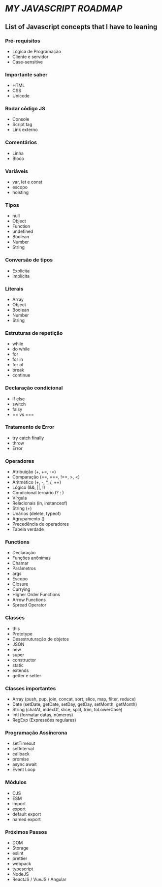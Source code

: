 # *MY JAVASCRIPT ROADMAP*

## List of Javascript concepts that I have to leaning

### Pré-requisitos
* Lógica de Programação
* Cliente e servidor
* Case-sensitive

### Importante saber
* HTML
* CSS
* Unicode

### Rodar código JS
* Console
* Script tag
* Link externo

### Comentários
* Linha
* Bloco

### Variáveis
* var, let e const
* escopo
* hoisting

### Tipos
* null
* Object
* Function
* undefined
* Boolean
* Number
* String

### Conversão de tipos
* Explícita
* Implícita

### Literais
* Array
* Object
* Boolean 
* Number
* String

### Estruturas de repetição
* while
* do while
* for
* for in
* for of
* break
* continue

### Declaração condicional
* if else
* switch
* falsy
* == vs ===

### Tratamento de Error
* try catch finally
* throw
* Error

### Operadores
* Atribuição (+, +=, -=)
* Comparação (==, ===, !==, >, <)
* Aritmético (+, -, *, /, ++)
* Lógico (&&, ||, !)
* Condicional ternário (? : )
* Vírgula 
* Relacionais (in, instanceof)
* String (+)
* Unários (delete, typeof)
* Agrupamento ()
* Precedência de operadores
* Tabela verdade

### Functions
* Declaração
* Funções anônimas
* Chamar
* Parâmetros
* args
* Escopo
* Closure
* Currying
* Higher Order Functions
* Arrow Functions
* Spread Operator

### Classes
* this
* Prototype
* Desestruturação de objetos
* JSON
* new
* super
* constructor
* static
* extends
* getter e setter

### Classes importantes
* Array (push, pup, join, concat, sort, slice, map, filter, reduce)
* Date (setDate, getDate, setDay, getDay, setMonth, getMonth)
* String (chatAt, indexOf, slice, split, trim, toLowerCase)
* Intl (formatar datas, números)
* RegExp (Expressões regulares)

### Programação Assíncrona
* setTimeout
* setInterval
* callback
* promise
* async await
* Event Loop

### Módulos
* CJS
* ESM
* import
* export
* default export
* named export

### Próximos Passos
* DOM
* Storage
* eslint
* prettier
* webpack
* typescript
* NodeJS
* ReactJS / VueJS / Angular
